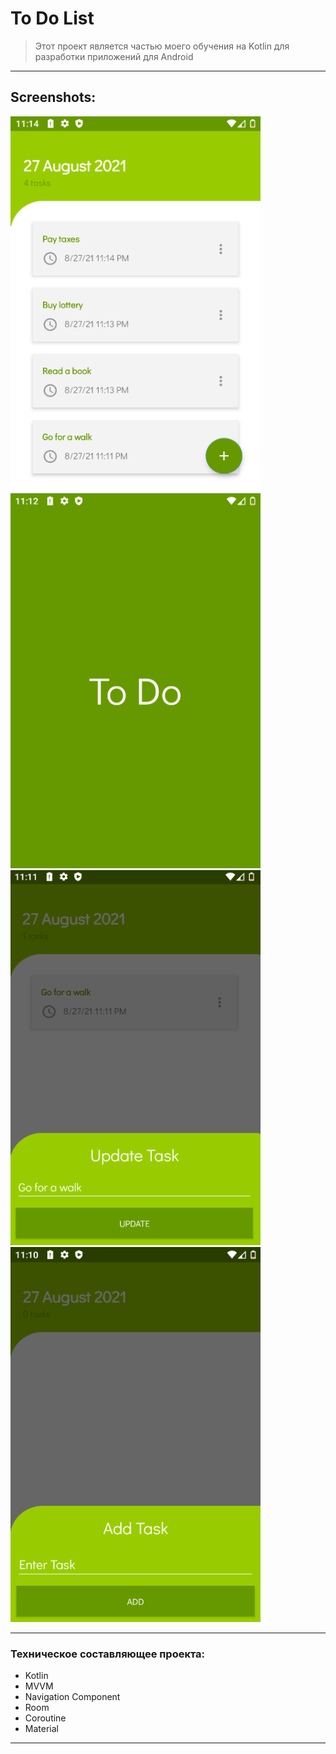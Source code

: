# To Do List

> Этот проект является частью моего обучения на Kotlin для разработки приложений для Android

____

## Screenshots:

<img src="pic/device_screen_4.png" width="400" height="600" alt="lorem"> <img src="pic/device_screen_3.png" width="400" height="600" alt="lorem">  <img src="pic/device_screen_2.png" width="400" height="600" alt="lorem"> <img src="pic/device_screen_1.png" width="400" height="600" alt="lorem">

____


### Техническое составляющее проекта:

- Kotlin
- MVVM
- Navigation Component
- Room
- Coroutine
- Material

____
